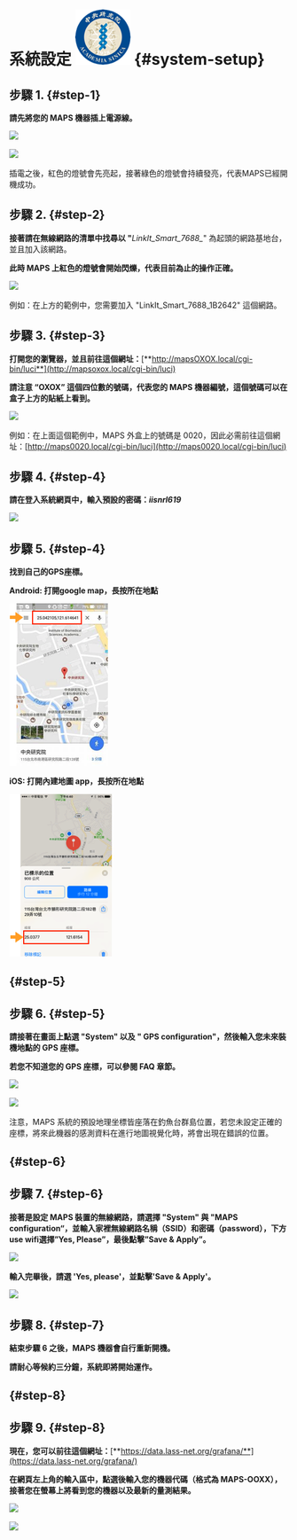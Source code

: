 # 系統設定                                                                                    ![](/assets/logo.png) {#system-setup}

## 步驟 1. {#step-1}

**請先將您的 MAPS 機器插上電源線。**

![](https://jack77121.gitbooks.io/maps-v5-1-user-guide/content/assets/poweron_01.png)

![](https://jack77121.gitbooks.io/maps-v5-1-user-guide/content/assets/poweron_02.png)

插電之後，紅色的燈號會先亮起，接著綠色的燈號會持續發亮，代表MAPS已經開機成功。

## 步驟 2. {#step-2}

**接著請在無線網路的清單中找尋以 "**_LinkIt\_Smart\_7688\__" 為起頭的網路基地台，並且加入該網路。

**此時 MAPS 上紅色的燈號會開始閃爍，代表目前為止的操作正確。**

![](https://jack77121.gitbooks.io/maps-v5-1-user-guide/content/assets/findap.png)

例如：在上方的範例中，您需要加入 "LinkIt\_Smart\_7688\_1B2642" 這個網路。

## 步驟 3. {#step-3}

**打開您的瀏覽器，並且前往這個網址：**[**http://mapsOXOX.local/cgi-bin/luci**](http://mapsoxox.local/cgi-bin/luci)

**請注意 “OXOX” 這個四位數的號碼，代表您的 MAPS 機器編號，這個號碼可以在盒子上方的貼紙上看到。**

![](https://jack77121.gitbooks.io/maps-v5-1-user-guide/content/assets/mapssticker.png)

例如：在上面這個範例中，MAPS 外盒上的號碼是 0020，因此必需前往這個網址：[http://maps0020.local/cgi-bin/luci](http://maps0020.local/cgi-bin/luci)

## 步驟 4. {#step-4}

**請在登入系統網頁中，輸入預設的密碼：**_**iisnrl619**_

![](https://jack77121.gitbooks.io/maps-v5-1-user-guide/content/assets/login.png)

## 步驟 5. {#step-4}

**找到自己的GPS座標。**

**Android: 打開google map，長按所在地點**

![](/assets/android_map.png)

**iOS: 打開內建地圖 app，長按所在地點**

![](/assets/ios_map.png)

##  {#step-5}

## 步驟 6. {#step-5}

**請接著在畫面上點選 "System" 以及 " GPS configuration"，然後輸入您未來裝機地點的 GPS 座標。**

**若您不知道您的 GPS 座標，可以參閱 FAQ 章節。**

![](https://jack77121.gitbooks.io/maps-v5-1-user-guide/content/assets/gps01.png)

![](https://jack77121.gitbooks.io/maps-v5-1-user-guide/content/assets/gps02.png)

注意，MAPS 系統的預設地理坐標皆座落在釣魚台群島位置，若您未設定正確的座標，將來此機器的感測資料在進行地圖視覺化時，將會出現在錯誤的位置。

##  {#step-6}

## 步驟 7. {#step-6}

**接著是設定 MAPS 裝置的無線網路，請選擇 "System" 與 "MAPS configuration“，並輸入家裡無線網路名稱（SSID）和密碼（password），下方use wifi選擇”Yes, Please”，最後點擊”Save & Apply”。**

![](https://jack77121.gitbooks.io/maps-v5-1-user-guide/content/assets/maps_config01.png)

**輸入完畢後，請選 'Yes, please'，並點擊'Save & Apply'。**

![](https://jack77121.gitbooks.io/maps-v5-1-user-guide/content/assets/maps_config02.png)

## 步驟 8. {#step-7}

**結束步驟 6 之後，MAPS 機器會自行重新開機。**

**請耐心等候約三分鐘，系統即將開始運作。**

##  {#step-8}

## 步驟 9. {#step-8}

**現在，您可以前往這個網址：**[**https://data.lass-net.org/grafana/**](https://data.lass-net.org/grafana/)

**在網頁左上角的輸入區中，點選後輸入您的機器代碼（格式為 MAPS-OOXX），接著您在螢幕上將看到您的機器以及最新的量測結果。**

![](https://jack77121.gitbooks.io/maps-v5-1-user-guide/content/assets/grafana01.png)

![](https://jack77121.gitbooks.io/maps-v5-1-user-guide/content/assets/grafana02.png)

